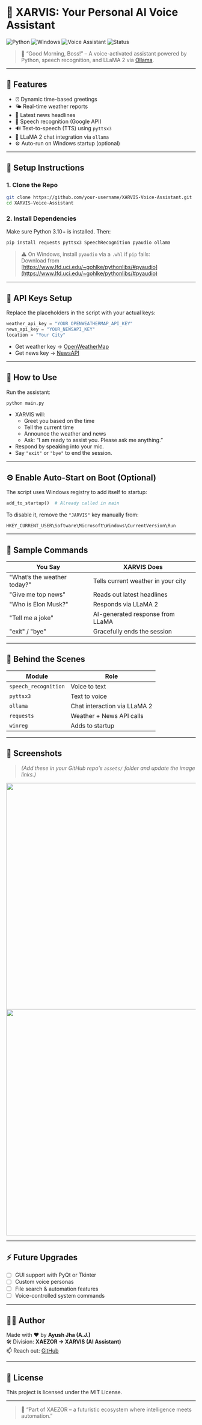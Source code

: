 # 🤖 XARVIS: Your Personal AI Voice Assistant

![Python](https://img.shields.io/badge/Python-3.10%2B-blue?logo=python)
![Windows](https://img.shields.io/badge/Platform-Windows-lightgrey?logo=windows)
![Voice Assistant](https://img.shields.io/badge/AI-XARVIS-success?logo=github)
![Status](https://img.shields.io/badge/Status-Active-brightgreen)

> 💬 “Good Morning, Boss!” – A voice-activated assistant powered by Python, speech recognition, and LLaMA 2 via [Ollama](https://ollama.com).

---

## 🧠 Features

- ⏰ Dynamic time-based greetings
- 🌤 Real-time weather reports
- 📰 Latest news headlines
- 🧏 Speech recognition (Google API)
- 🔊 Text-to-speech (TTS) using `pyttsx3`
- 🧠 LLaMA 2 chat integration via `ollama`
- ⚙️ Auto-run on Windows startup (optional)

---

## 🚀 Setup Instructions

### 1. Clone the Repo

```bash
git clone https://github.com/your-username/XARVIS-Voice-Assistant.git
cd XARVIS-Voice-Assistant
```

### 2. Install Dependencies

Make sure Python 3.10+ is installed. Then:

```bash
pip install requests pyttsx3 SpeechRecognition pyaudio ollama
```

> ⚠️ On Windows, install `pyaudio` via a `.whl` if `pip` fails:  
> Download from [https://www.lfd.uci.edu/~gohlke/pythonlibs/#pyaudio](https://www.lfd.uci.edu/~gohlke/pythonlibs/#pyaudio)

---

## 🔑 API Keys Setup

Replace the placeholders in the script with your actual keys:

```python
weather_api_key = "YOUR_OPENWEATHERMAP_API_KEY"
news_api_key = "YOUR_NEWSAPI_KEY"
location = "Your City"
```

- Get weather key → [OpenWeatherMap](https://openweathermap.org/api)
- Get news key → [NewsAPI](https://newsapi.org/)

---

## 🧪 How to Use

Run the assistant:

```bash
python main.py
```

- XARVIS will:
  - Greet you based on the time
  - Tell the current time
  - Announce the weather and news
  - Ask: “I am ready to assist you. Please ask me anything.”
- Respond by speaking into your mic.
- Say `"exit"` or `"bye"` to end the session.

---

## ⚙️ Enable Auto-Start on Boot (Optional)

The script uses Windows registry to add itself to startup:

```python
add_to_startup()  # Already called in main
```

To disable it, remove the `"JARVIS"` key manually from:

```
HKEY_CURRENT_USER\Software\Microsoft\Windows\CurrentVersion\Run
```

---

## 💬 Sample Commands

| You Say                         | XARVIS Does                            |
|----------------------------------|----------------------------------------|
| "What’s the weather today?"     | Tells current weather in your city     |
| "Give me top news"              | Reads out latest headlines             |
| "Who is Elon Musk?"             | Responds via LLaMA 2                   |
| "Tell me a joke"                | AI-generated response from LLaMA       |
| "exit" / "bye"                  | Gracefully ends the session            |

---

## 🧠 Behind the Scenes

| Module         | Role                        |
|----------------|-----------------------------|
| `speech_recognition` | Voice to text            |
| `pyttsx3`      | Text to voice                |
| `ollama`       | Chat interaction via LLaMA 2 |
| `requests`     | Weather + News API calls     |
| `winreg`       | Adds to startup              |

---

## 📸 Screenshots

> _(Add these in your GitHub repo's `assets/` folder and update the image links.)_

<img src="assets/xarvis-demo1.png" width="600">
<img src="assets/xarvis-demo2.png" width="600">

---

## ⚡ Future Upgrades

- [ ] GUI support with PyQt or Tkinter
- [ ] Custom voice personas
- [ ] File search & automation features
- [ ] Voice-controlled system commands

---

## 👨‍💻 Author

Made with ❤️ by **Ayush Jha (A.J.)**  
🛠️ Division: **XAEZOR → XARVIS (AI Assistant)**  
📫 Reach out: [GitHub](https://github.com/your-username)

---

## 📜 License

This project is licensed under the MIT License.

---

> 🧬 “Part of XAEZOR – a futuristic ecosystem where intelligence meets automation.”
